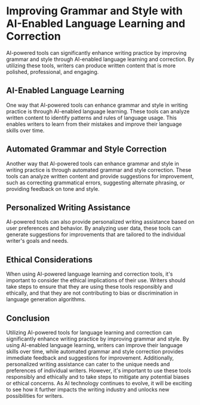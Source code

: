Improving Grammar and Style with AI-Enabled Language Learning and Correction
==============================================================================================================================

AI-powered tools can significantly enhance writing practice by improving grammar and style through AI-enabled language learning and correction. By utilizing these tools, writers can produce written content that is more polished, professional, and engaging.

AI-Enabled Language Learning
----------------------------

One way that AI-powered tools can enhance grammar and style in writing practice is through AI-enabled language learning. These tools can analyze written content to identify patterns and rules of language usage. This enables writers to learn from their mistakes and improve their language skills over time.

Automated Grammar and Style Correction
--------------------------------------

Another way that AI-powered tools can enhance grammar and style in writing practice is through automated grammar and style correction. These tools can analyze written content and provide suggestions for improvement, such as correcting grammatical errors, suggesting alternate phrasing, or providing feedback on tone and style.

Personalized Writing Assistance
-------------------------------

AI-powered tools can also provide personalized writing assistance based on user preferences and behavior. By analyzing user data, these tools can generate suggestions for improvements that are tailored to the individual writer's goals and needs.

Ethical Considerations
----------------------

When using AI-powered language learning and correction tools, it's important to consider the ethical implications of their use. Writers should take steps to ensure that they are using these tools responsibly and ethically, and that they are not contributing to bias or discrimination in language generation algorithms.

Conclusion
----------

Utilizing AI-powered tools for language learning and correction can significantly enhance writing practice by improving grammar and style. By using AI-enabled language learning, writers can improve their language skills over time, while automated grammar and style correction provides immediate feedback and suggestions for improvement. Additionally, personalized writing assistance can cater to the unique needs and preferences of individual writers. However, it's important to use these tools responsibly and ethically and to take steps to mitigate any potential biases or ethical concerns. As AI technology continues to evolve, it will be exciting to see how it further impacts the writing industry and unlocks new possibilities for writers.
